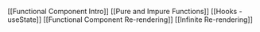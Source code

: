 [[Functional Component Intro]]
[[Pure and Impure Functions]]
[[Hooks - useState]]
[[Functional Component Re-rendering]]
[[Infinite Re-rendering]]
